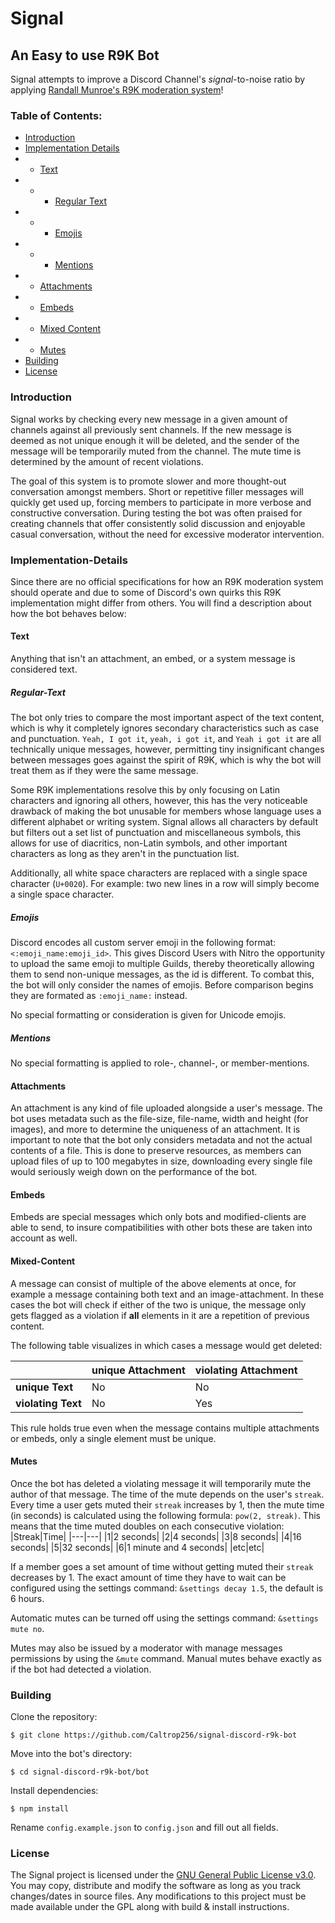 # Signal

## An Easy to use R9K Bot

Signal attempts to improve a Discord Channel's *signal*-to-noise ratio by applying [Randall Munroe's R9K moderation system](https://blog.xkcd.com/2008/01/14/robot9000-and-xkcd-signal-attacking-noise-in-chat/)!

 
 ### Table of Contents:
 
* [Introduction](#Introduction)
* [Implementation Details](#Implementation-Details)
* * [Text](#Text)
* * * [Regular Text](#Regular-Text)
* * * [Emojis](#Emojis)
* * * [Mentions](#Mentions)
* * [Attachments](#Attachments)
* * [Embeds](#Embeds)
* * [Mixed Content](#Mixed-Content)
* * [Mutes](#Mutes)
* [Building](#Building)
* [License](#License)

### Introduction
Signal works by checking every new message in a given amount of channels against all previously sent channels.
If the new message is deemed as not unique enough it will be deleted, and the sender of the message will be temporarily
muted from the channel. The mute time is determined by the amount of recent violations.

The goal of this system is to promote slower and more thought-out conversation amongst members. Short or repetitive filler
messages will quickly get used up, forcing members to participate in more verbose and constructive conversation.
During testing the bot was often praised for creating channels that offer consistently solid discussion and enjoyable casual
conversation, without the need for excessive moderator intervention.

### Implementation-Details
Since there are no official specifications for how an R9K moderation system should operate and due to some of Discord's own quirks
this R9K implementation might differ from others. You will find a description about how the bot behaves below:

#### Text
Anything that isn't an attachment, an embed, or a system message is considered text.

##### Regular-Text
The bot only tries to compare the most important aspect of the text content, which is why it completely ignores 
secondary characteristics such as case and punctuation. `Yeah, I got it`, `yeah, i got it`, and `Yeah i got it`
are all technically unique messages, however, permitting tiny insignificant changes between messages goes against
the spirit of R9K, which is why the bot will treat them as if they were the same message.

Some R9K implementations resolve this by only focusing on Latin characters and ignoring all others, however, this has
the very noticeable drawback of making the bot unusable for members whose language uses a different alphabet or writing system.
Signal allows all characters by default but filters out a set list of punctuation and miscellaneous symbols, this allows for use
of diacritics, non-Latin symbols, and other important characters as long as they aren't in the punctuation list.

Additionally, all white space characters are replaced with a single space character (`U+0020`). For example: two new lines in a row will simply become a single space character.

##### Emojis
Discord encodes all custom server emoji in the following format: `<:emoji_name:emoji_id>`. This gives Discord Users with Nitro
the opportunity to upload the same emoji to multiple Guilds, thereby theoretically allowing them to send non-unique messages, as the id is different. To combat this, the bot will only consider the names of emojis. Before comparison begins they are formated as `:emoji_name:` instead.

No special formatting or consideration is given for Unicode emojis.

##### Mentions
No special formatting is applied to role-, channel-, or member-mentions.

#### Attachments
An attachment is any kind of file uploaded alongside a user's message. The bot uses metadata such as the file-size, file-name,
width and height (for images), and more to determine the uniqueness of an attachment. It is important to note that the bot only
considers metadata and not the actual contents of a file. This is done to preserve resources, as members can upload files of up to
100 megabytes in size, downloading every single file would seriously weigh down on the performance of the bot.

#### Embeds
Embeds are special messages which only bots and modified-clients are able to send, to insure compatibilities with other bots these are taken into account as well.

#### Mixed-Content
A message can consist of multiple of the above elements at once, for example a message containing both text and an image-attachment. In these cases the bot will check if either of the two is unique, the message only gets flagged as a violation if **all** elements in it are a repetition of previous content.

The following table visualizes in which cases a message would get deleted:

||unique Attachment|violating Attachment|
|---|---|---|
|**unique Text**|No|No
|**violating Text**|No|Yes

This rule holds true even when the message contains multiple attachments or embeds, only a single element must be unique.

#### Mutes

Once the bot has deleted a violating message it will temporarily mute the author of that message. The time of the mute depends
on the user's `streak`. Every time a user gets muted their `streak` increases by 1, then the mute time (in seconds) is calculated using the
following formula: `pow(2, streak)`. This means that the time muted doubles on each consecutive violation:
|Streak|Time|
|---|---|
|1|2 seconds|
|2|4 seconds|
|3|8 seconds|
|4|16 seconds|
|5|32 seconds|
|6|1 minute and 4 seconds|
|etc|etc|

If a member goes a set amount of time without getting muted their `streak` decreases by 1. The exact amount of time they have 
to wait can be configured using the settings command: `&settings decay 1.5`, the default is 6 hours.

Automatic mutes can be turned off using the settings command: `&settings mute no`.

Mutes may also be issued by a moderator with manage messages permissions by using the `&mute` command. Manual mutes behave exactly
as if the bot had detected a violation.

### Building

Clone the repository:

 `$ git clone https://github.com/Caltrop256/signal-discord-r9k-bot`
 
 Move into the bot's directory:
 
 `$ cd signal-discord-r9k-bot/bot`
 
 Install dependencies:
 
 `$ npm install`
 
 Rename `config.example.json` to `config.json` and fill out all fields.
 

### License
The Signal project is licensed under the [GNU General Public License v3.0](https://github.com/Caltrop256/signal-discord-r9k-bot/blob/main/LICENSE). You may copy, distribute and modify the software as long as you track changes/dates in source files. Any modifications to this project must be made available under the GPL along with build & install instructions.